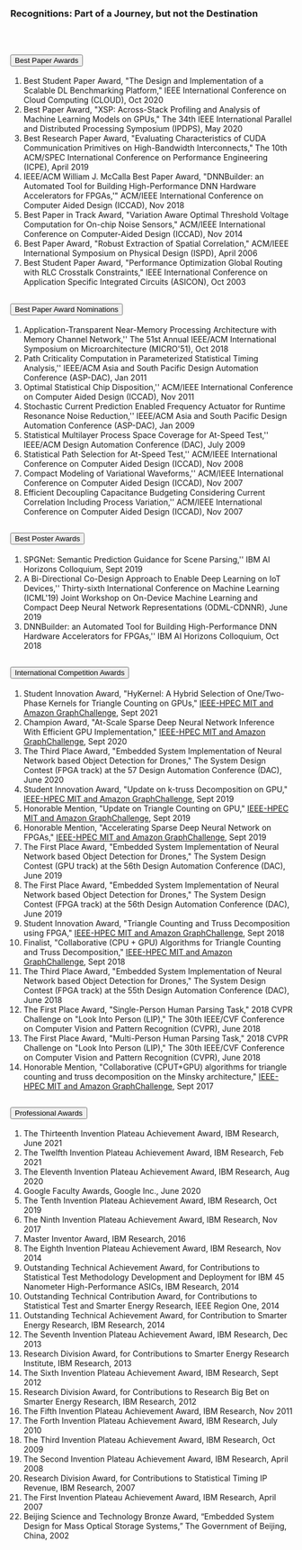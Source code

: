 <div class="block-title"><h3>Recognitions: Part of a Journey, but not the <span>Destination</span></h3></div>
<br>

<div class="accordion accordion-flush" id="recognitionsAccordion">
  <div class="accordion-item">
    <h2 class="accordion-header" id="headingOne">
      <button class="accordion-button" type="button" data-bs-toggle="collapse" data-bs-target="#collapseOne" aria-expanded="true" aria-controls="collapseOne">
        Best Paper Awards
      </button>
    </h2>
    <div id="collapseOne" class="accordion-collapse collapse show" aria-labelledby="headingOne" data-bs-parent="#recognitionsAccordion">
      <div class="accordion-body">
      
1. Best Student Paper Award, "The Design and Implementation of a Scalable DL Benchmarking Platform," IEEE International Conference on Cloud Computing (CLOUD), Oct 2020
2. Best Paper Award, "XSP: Across-Stack Profiling and Analysis of Machine Learning Models on GPUs," The 34th IEEE International Parallel and Distributed Processing Symposium (IPDPS), May 2020
3. Best Research Paper Award, "Evaluating Characteristics of CUDA Communication Primitives on High-Bandwidth Interconnects,"  The 10th ACM/SPEC International Conference on Performance Engineering (ICPE), April 2019
4. IEEE/ACM William J. McCalla Best Paper Award, "DNNBuilder: an Automated Tool for Building High-Performance DNN Hardware Accelerators for FPGAs,'" ACM/IEEE International Conference on Computer Aided Design (ICCAD), Nov 2018
5. Best Paper in Track Award, "Variation Aware Optimal Threshold Voltage Computation for On-chip Noise Sensors," ACM/IEEE International Conference on Computer-Aided Design (ICCAD), Nov 2014
6. Best Paper Award, "Robust Extraction of Spatial Correlation," ACM/IEEE International Symposium on Physical Design (ISPD), April 2006
7. Best Student Paper Award, "Performance Optimization Global Routing with RLC Crosstalk Constraints," IEEE International Conference on Application Specific Integrated Circuits (ASICON), Oct 2003
      </div>
    </div>
  </div>
  <div class="accordion-item">
    <h2 class="accordion-header" id="headingTwo">
      <button class="accordion-button collapsed" type="button" data-bs-toggle="collapse" data-bs-target="#collapseTwo" aria-expanded="false" aria-controls="collapseTwo">
        Best Paper Award Nominations
      </button>
    </h2>
    <div id="collapseTwo" class="accordion-collapse collapse" aria-labelledby="headingTwo" data-bs-parent="#recognitionsAccordion">
      <div class="accordion-body">

1. Application-Transparent Near-Memory Processing Architecture with Memory Channel Network,'' The 51st Annual IEEE/ACM International Symposium on Microarchitecture (MICRO'51), Oct 2018
2. Path Criticality Computation in Parameterized Statistical Timing Analysis,''  IEEE/ACM Asia and South Pacific Design Automation Conference (ASP-DAC), Jan 2011
3. Optimal Statistical Chip Disposition,'' ACM/IEEE International Conference on Computer Aided Design (ICCAD), Nov 2011
4. Stochastic Current Prediction Enabled Frequency Actuator for Runtime Resonance Noise Reduction,'' IEEE/ACM Asia and South Pacific Design Automation Conference (ASP-DAC), Jan 2009
5. Statistical Multilayer Process Space Coverage for At-Speed Test,'' IEEE/ACM Design Automation Conference (DAC), July 2009
6. Statistical Path Selection for At-Speed Test,'' ACM/IEEE International Conference on Computer Aided Design (ICCAD), Nov 2008
7. Compact Modeling of Variational Waveforms,'' ACM/IEEE International Conference on Computer Aided Design (ICCAD), Nov 2007
8. Efficient Decoupling Capacitance Budgeting Considering Current Correlation Including Process Variation,'' ACM/IEEE International Conference on Computer Aided Design (ICCAD), Nov 2007
      </div>
    </div>
  </div>
  <div class="accordion-item">
    <h2 class="accordion-header" id="headingThree">
      <button class="accordion-button collapsed" type="button" data-bs-toggle="collapse" data-bs-target="#collapseThree" aria-expanded="false" aria-controls="collapseThree">
         Best Poster Awards
      </button>
    </h2>
    <div id="collapseThree" class="accordion-collapse collapse" aria-labelledby="headingThree" data-bs-parent="#recognitionsAccordion">
      <div class="accordion-body">

1. SPGNet: Semantic Prediction Guidance for Scene Parsing,'' IBM AI Horizons Colloquium, Sept 2019
2. A Bi-Directional Co-Design Approach to Enable Deep Learning on IoT Devices,'' Thirty-sixth International Conference on Machine Learning (ICML'19) Joint Workshop on On-Device Machine Learning and Compact Deep Neural Network Representations (ODML-CDNNR), June 2019
3. DNNBuilder: an Automated Tool for Building High-Performance DNN Hardware Accelerators for FPGAs,'' IBM AI Horizons Colloquium, Oct 2018
      </div>
    </div>
  </div>
  <div class="accordion-item">
    <h2 class="accordion-header" id="headingFour">
      <button class="accordion-button collapsed" type="button" data-bs-toggle="collapse" data-bs-target="#collapseFour" aria-expanded="false" aria-controls="collapseFour">
        International Competition Awards
      </button>
    </h2>
    <div id="collapseFour" class="accordion-collapse collapse" aria-labelledby="headingFour" data-bs-parent="#recognitionsAccordion">
      <div class="accordion-body">

1. Student Innovation Award, "HyKernel: A Hybrid Selection of One/Two-Phase Kernels for Triangle Counting on GPUs," <a href="https://graphchallenge.mit.edu/champions" target="_blank">IEEE-HPEC MIT and Amazon GraphChallenge</a>, Sept 2021
2. Champion Award, "At-Scale Sparse Deep Neural Network Inference With Efficient GPU Implementation,"  <a href="https://graphchallenge.mit.edu/champions" target="_blank">IEEE-HPEC MIT and Amazon GraphChallenge</a>, Sept 2020
3. The Third Place Award, "Embedded System Implementation of Neural Network based Object Detection for Drones," The System Design Contest (FPGA track) at the 57 Design Automation Conference (DAC), June 2020
4. Student Innovation Award, "Update on k-truss Decomposition on GPU," <a href="https://graphchallenge.mit.edu/champions" target="_blank">IEEE-HPEC MIT and Amazon GraphChallenge</a>, Sept 2019
5. Honorable Mention, "Update on Triangle Counting on GPU,"  <a href="https://graphchallenge.mit.edu/champions" target="_blank">IEEE-HPEC MIT and Amazon GraphChallenge</a>, Sept 2019
6. Honorable Mention, "Accelerating Sparse Deep Neural Network on FPGAs,"  <a href="https://graphchallenge.mit.edu/champions" target="_blank">IEEE-HPEC MIT and Amazon GraphChallenge</a>, Sept 2019
7. The First Place Award, "Embedded System Implementation of Neural Network based Object Detection for Drones," The System Design Contest (GPU track) at the 56th Design Automation Conference (DAC), June 2019
8. The First Place Award, "Embedded System Implementation of Neural Network based Object Detection for Drones," The System Design Contest (FPGA track) at the 56th Design Automation Conference (DAC), June 2019
9. Student Innovation Award,  "Triangle Counting and Truss Decomposition using FPGA," <a href="https://graphchallenge.mit.edu/champions" target="_blank">IEEE-HPEC MIT and Amazon GraphChallenge</a>, Sept 2018
10. Finalist,  "Collaborative (CPU + GPU) Algorithms for Triangle Counting and Truss Decomposition," <a href="https://graphchallenge.mit.edu/champions" target="_blank">IEEE-HPEC MIT and Amazon GraphChallenge</a>, Sept 2018
11. The Third Place Award, "Embedded System Implementation of Neural Network based Object Detection for Drones," The System Design Contest (FPGA track) at the 55th Design Automation Conference (DAC), June 2018
12. The First Place Award, "Single-Person Human Parsing Task," 2018 CVPR Challenge on "Look Into Person (LIP)," The 30th IEEE/CVF Conference on Computer Vision and Pattern Recognition (CVPR), June 2018
13. The First Place Award, "Multi-Person Human Parsing Task," 2018 CVPR Challenge on "Look Into Person (LIP)," The 30th IEEE/CVF Conference on Computer Vision and Pattern Recognition (CVPR), June 2018
14. Honorable Mention, "Collaborative (CPUT+GPU) algorithms for triangle counting and truss decomposition on the Minsky architecture," <a href="https://graphchallenge.mit.edu/champions" target="_blank">IEEE-HPEC MIT and Amazon GraphChallenge</a>, Sept 2017
      </div>
    </div>
  </div>
  <div class="accordion-item">
    <h2 class="accordion-header" id="headingFive">
      <button class="accordion-button collapsed" type="button" data-bs-toggle="collapse" data-bs-target="#collapseFive" aria-expanded="false" aria-controls="collapseFive">
        Professional Awards
      </button>
    </h2>
    <div id="collapseFive" class="accordion-collapse collapse" aria-labelledby="headingFive" data-bs-parent="#recognitionsAccordion">
      <div class="accordion-body">

1. The Thirteenth Invention Plateau Achievement Award, IBM Research, June 2021
2. The Twelfth Invention Plateau Achievement Award, IBM Research, Feb 2021
3. The Eleventh Invention Plateau Achievement Award, IBM Research, Aug 2020
4. Google Faculty Awards, Google Inc., June 2020
5. The Tenth Invention Plateau Achievement Award, IBM Research, Oct 2019
6. The Ninth Invention Plateau Achievement Award, IBM Research, Nov 2017
7. Master Inventor Award, IBM Research, 2016
8. The Eighth Invention Plateau Achievement Award, IBM Research, Nov 2014
9. Outstanding Technical Achievement Award, for Contributions to Statistical Test Methodology Development and Deployment for IBM 45 Nanometer High-Performance ASICs, IBM Research, 2014
10. Outstanding Technical Contribution Award, for Contributions to Statistical Test and Smarter Energy Research, IEEE Region One, 2014
11. Outstanding Technical Achievement Award, for Contribution to Smarter Energy Research, IBM Research, 2014
12. The Seventh Invention Plateau Achievement Award, IBM Research, Dec 2013
13. Research Division Award, for Contributions to Smarter Energy Research Institute, IBM Research, 2013
14. The Sixth Invention Plateau Achievement Award, IBM Research, Sept 2012
15. Research Division Award, for Contributions to Research Big Bet on Smarter Energy Research, IBM Research, 2012
16. The Fifth Invention Plateau Achievement Award, IBM Research, Nov 2011
17. The Forth Invention Plateau Achievement Award, IBM Research, July 2010
18. The Third Invention Plateau Achievement Award, IBM Research, Oct 2009
19. The Second Invention Plateau Achievement Award, IBM Research, April 2008
20. Research Division Award, for Contributions to Statistical Timing IP Revenue, IBM Research, 2007
21. The First Invention Plateau Achievement Award, IBM Research, April 2007
22. Beijing Science and Technology Bronze Award, “Embedded System Design for Mass Optical Storage Systems,” The Government of Beijing, China, 2002
      </div>
    </div>
  </div>
  
</div>

